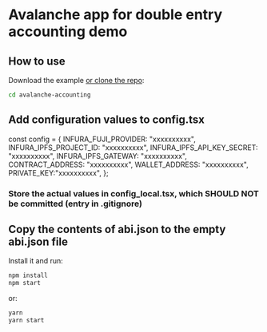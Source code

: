 # Avalanche app for double entry accounting demo

## How to use

Download the example [or clone the repo](https://github.com/xxxxxxxx):

<!-- #default-branch-switch -->

```sh
cd avalanche-accounting
```

## Add configuration values to config.tsx

const config = {
  INFURA_FUJI_PROVIDER: "xxxxxxxxxx",
  INFURA_IPFS_PROJECT_ID: "xxxxxxxxxx",
  INFURA_IPFS_API_KEY_SECRET: "xxxxxxxxxx",
  INFURA_IPFS_GATEWAY: "xxxxxxxxxx",
  CONTRACT_ADDRESS: "xxxxxxxxxx",
  WALLET_ADDRESS: "xxxxxxxxxx",
  PRIVATE_KEY:"xxxxxxxxxx",
};

### Store the actual values in config_local.tsx, which SHOULD NOT be committed (entry in .gitignore)

## Copy the contents of abi.json to the empty abi.json file

Install it and run:

```sh
npm install
npm start
```

or:

```sh
yarn
yarn start
```
